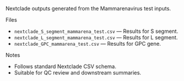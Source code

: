 Nextclade outputs generated from the Mammarenavirus test inputs.

Files
- `nextclade_S_segment_mammarena_test.csv` — Results for S segment.
- `nextclade_L_segment_mammarena_test.csv` — Results for L segment.
- `nextclade_GPC_mammarena_test.csv` — Results for GPC gene.

Notes
- Follows standard Nextclade CSV schema.
- Suitable for QC review and downstream summaries.

